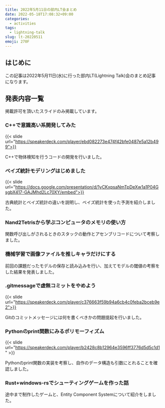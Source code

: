 ```yaml
---
title: 2022年5月11日の部内LT会まとめ
date: 2022-05-18T17:08:32+09:00
categories:
  - activities
tags:
  - lightning-talk
slug: lt-20220511
emoji: 270F
---
```

## はじめに

この記事は2022年5月11日(水)に行った部内LT(Lightning Talk)会のまとめ記事になります。

## 発表内容一覧

掲載許可を頂いたスライドのみ掲載しています。

### C++で意識高い系開発してみた

{{< slide url="https://speakerdeck.com/player/ebd082273e474f42bfe0487e5a12b499">}}

C++で物体検知を行うコードの開発を行いました。

### ベイズ統計モデリングはじめました

{{< slide url="https://docs.google.com/presentation/d/1yCKxpsaNmTpDeXw1a1P04GsgbX417-GAJMhd2Lc70XY/embed">}}

古典統計とベイズ統計の違いを説明し、ベイズ統計を使った予測を紹介しました。

### Nand2Tetrisから学ぶコンピュータのメモリの使い方

関数呼び出しがされるときのスタックの動作とアセンブリコードについて考察しました。

### 機械学習で画像ファイルを推しキャラだけにする

前回の課題だったモデルの保存と読み込みを行い、加えてモデルの閾値の考察をした結果を発表しました。

### .gitmessageで虚無コミットをやめよう

{{< slide url="https://speakerdeck.com/player/c376663f59b94a6cb4c0feba2bceb9e2">}}

Gitのコミットメッセージには何を書くべきかの問題提起を行いました。

### Pythonのprint関数にみるポリモーフィズム

{{< slide url="https://speakerdeck.com/player/b2428c8b12964e3596ff3776d5d5c1d1" >}}

Pythonのprint関数の実装を考察し、自作のデータ構造も引数にとれることを確認しました。

### Rust+windows-rsでシューティングゲームを作った話

途中まで制作したゲームと、Entity Component Systemについて紹介をしました。